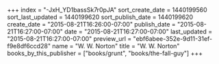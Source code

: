 +++
index = "-JxH_YD1bassSk7r0pJA"
sort_create_date = 1440199560
sort_last_updated = 1440199620
sort_publish_date = 1440199620
create_date = "2015-08-21T16:26:00-07:00"
publish_date = "2015-08-21T16:27:00-07:00"
date = "2015-08-21T16:27:00-07:00"
last_updated = "2015-08-21T16:27:00-07:00"
preview_url = "ebf6abee-352e-9d11-31ef-f9e8df6ccd28"
name = "W. W. Norton"
title = "W. W. Norton"
books_by_this_publisher = ["books/grunt", "books/the-fall-guy"]
+++
